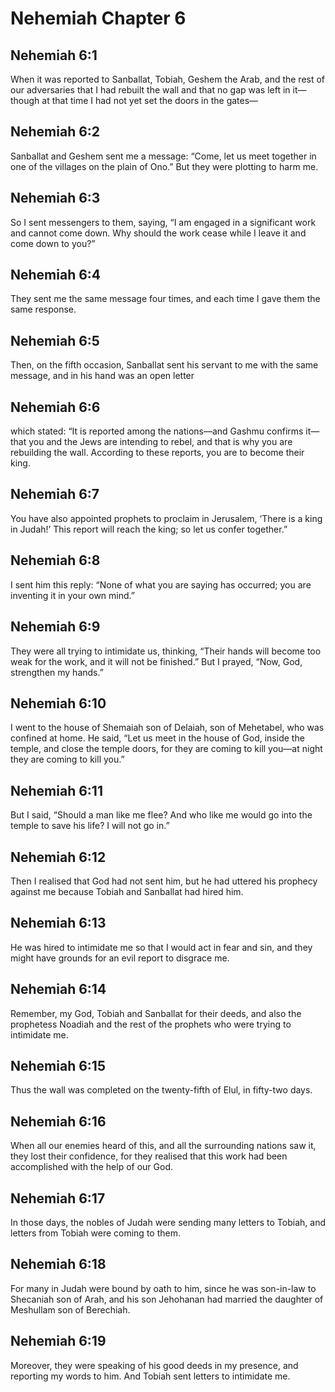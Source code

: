 # Nehemiah Chapter 6

## Nehemiah 6:1
When it was reported to Sanballat, Tobiah, Geshem the Arab, and the rest of our adversaries that I had rebuilt the wall and that no gap was left in it—though at that time I had not yet set the doors in the gates—

## Nehemiah 6:2
Sanballat and Geshem sent me a message: “Come, let us meet together in one of the villages on the plain of Ono.” But they were plotting to harm me.

## Nehemiah 6:3
So I sent messengers to them, saying, “I am engaged in a significant work and cannot come down. Why should the work cease while I leave it and come down to you?”

## Nehemiah 6:4
They sent me the same message four times, and each time I gave them the same response.

## Nehemiah 6:5
Then, on the fifth occasion, Sanballat sent his servant to me with the same message, and in his hand was an open letter

## Nehemiah 6:6
which stated: “It is reported among the nations—and Gashmu confirms it—that you and the Jews are intending to rebel, and that is why you are rebuilding the wall. According to these reports, you are to become their king.

## Nehemiah 6:7
You have also appointed prophets to proclaim in Jerusalem, ‘There is a king in Judah!’ This report will reach the king; so let us confer together.”

## Nehemiah 6:8
I sent him this reply: “None of what you are saying has occurred; you are inventing it in your own mind.”

## Nehemiah 6:9
They were all trying to intimidate us, thinking, “Their hands will become too weak for the work, and it will not be finished.” But I prayed, “Now, God, strengthen my hands.”

## Nehemiah 6:10
I went to the house of Shemaiah son of Delaiah, son of Mehetabel, who was confined at home. He said, “Let us meet in the house of God, inside the temple, and close the temple doors, for they are coming to kill you—at night they are coming to kill you.”

## Nehemiah 6:11
But I said, “Should a man like me flee? And who like me would go into the temple to save his life? I will not go in.”

## Nehemiah 6:12
Then I realised that God had not sent him, but he had uttered his prophecy against me because Tobiah and Sanballat had hired him.

## Nehemiah 6:13
He was hired to intimidate me so that I would act in fear and sin, and they might have grounds for an evil report to disgrace me.

## Nehemiah 6:14
Remember, my God, Tobiah and Sanballat for their deeds, and also the prophetess Noadiah and the rest of the prophets who were trying to intimidate me.

## Nehemiah 6:15
Thus the wall was completed on the twenty-fifth of Elul, in fifty-two days.

## Nehemiah 6:16
When all our enemies heard of this, and all the surrounding nations saw it, they lost their confidence, for they realised that this work had been accomplished with the help of our God.

## Nehemiah 6:17
In those days, the nobles of Judah were sending many letters to Tobiah, and letters from Tobiah were coming to them.

## Nehemiah 6:18
For many in Judah were bound by oath to him, since he was son-in-law to Shecaniah son of Arah, and his son Jehohanan had married the daughter of Meshullam son of Berechiah.

## Nehemiah 6:19
Moreover, they were speaking of his good deeds in my presence, and reporting my words to him. And Tobiah sent letters to intimidate me.
